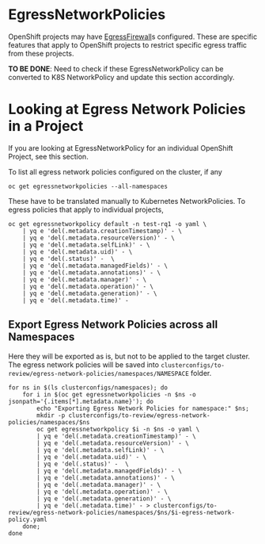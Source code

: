 # EgressNetworkPolicies

OpenShift projects may have [EgressFirewall](https://docs.openshift.com/container-platform/4.7/networking/openshift_sdn/configuring-egress-firewall.html)s configured. These are specific features that apply to OpenShift projects to restrict specific egress traffic from these projects.

**TO BE DONE**: Need to check if these EgressNetworkPolicy can be converted to K8S NetworkPolicy and update this section accordingly.


# Looking at Egress Network Policies in a Project

If you are looking at EgressNetworkPolicy for an individual OpenShift Project, see this section.

To list all egress network policies configured on the cluster, if any
```
oc get egressnetworkpolicies --all-namespaces
```

These have to be translated manually to Kubernetes NetworkPolicies. To egress policies that apply to individual projects, 

```
oc get egressnetworkpolicy default -n test-rq1 -o yaml \
    | yq e 'del(.metadata.creationTimestamp)' - \
    | yq e 'del(.metadata.resourceVersion)' - \
    | yq e 'del(.metadata.selfLink)' - \
    | yq e 'del(.metadata.uid)' - \
    | yq e 'del(.status)' -  \
    | yq e 'del(.metadata.managedFields)' - \
    | yq e 'del(.metadata.annotations)' - \
    | yq e 'del(.metadata.manager)' - \
    | yq e 'del(.metadata.operation)' - \
    | yq e 'del(.metadata.generation)' - \
    | yq e 'del(.metadata.time)' - 
```

## Export Egress Network Policies across all Namespaces

Here they will be exported as is, but not to be applied to the target cluster. The egress network policies will be saved into `clusterconfigs/to-review/egress-network-policies/namespaces/NAMESPACE` folder.

```
for ns in $(ls clusterconfigs/namespaces); do 
    for i in $(oc get egressnetworkpolicies -n $ns -o jsonpath='{.items[*].metadata.name}'); do
        echo "Exporting Egress Network Policies for namespace:" $ns;
        mkdir -p clusterconfigs/to-review/egress-network-policies/namespaces/$ns
        oc get egressnetworkpolicy $i -n $ns -o yaml \
        | yq e 'del(.metadata.creationTimestamp)' - \
        | yq e 'del(.metadata.resourceVersion)' - \
        | yq e 'del(.metadata.selfLink)' - \
        | yq e 'del(.metadata.uid)' - \
        | yq e 'del(.status)' -  \
        | yq e 'del(.metadata.managedFields)' - \
        | yq e 'del(.metadata.annotations)' - \
        | yq e 'del(.metadata.manager)' - \
        | yq e 'del(.metadata.operation)' - \
        | yq e 'del(.metadata.generation)' - \
        | yq e 'del(.metadata.time)' - > clusterconfigs/to-review/egress-network-policies/namespaces/$ns/$i-egress-network-policy.yaml      
    done; 
done
```



